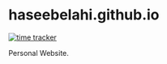 # haseebelahi.github.io

[![time tracker](https://wakatime.com/badge/github/haseebelahi/haseebelahi.github.io.svg)](https://wakatime.com/badge/github/haseebelahi/haseebelahi.github.io)

Personal Website.

